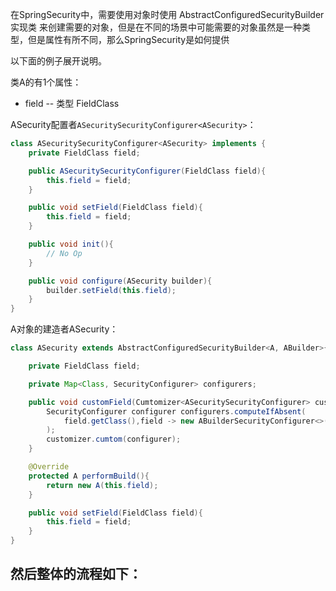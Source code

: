
在SpringSecurity中，需要使用对象时使用 AbstractConfiguredSecurityBuilder实现类 来创建需要的对象，但是在不同的场景中可能需要的对象虽然是一种类型，但是属性有所不同，那么SpringSecurity是如何提供


以下面的例子展开说明。

类A的有1个属性：
- field -- 类型 FieldClass

ASecurity配置者`ASecuritySecurityConfigurer<ASecurity>`：
```java
class ASecuritySecurityConfigurer<ASecurity> implements {
	private FieldClass field;

	public ASecuritySecurityConfigurer(FieldClass field){
		this.field = field;
	}

	public void setField(FieldClass field){
		this.field = field;
	}

	public void init(){
		// No Op
	}

	public void configure(ASecurity builder){
		builder.setField(this.field);
	}
}
```
A对象的建造者ASecurity：
```java
class ASecurity extends AbstractConfiguredSecurityBuilder<A, ABuilder>{

	private FieldClass field;

	private Map<Class, SecurityConfigurer> configurers;

	public void customField(Cumtomizer<ASecuritySecurityConfigurer> customizer){
		SecurityConfigurer configurer configurers.computeIfAbsent(
			field.getClass(),field -> new ABuilderSecurityConfigurer<>(field)
		);
		customizer.cumtom(configurer);
	}

	@Override
	protected A performBuild(){
		return new A(this.field);
	}

	public void setField(FieldClass field){
		this.field = field;
	}
}
```
然后整体的流程如下：
- 

